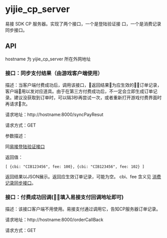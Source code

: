 # yijie_cp_server
易接 SDK CP 服务器。实现了两个接口，一个是登陆验证接 口，一个是消费记录同步接口。

## API

hostname 为 yijie_cp_server 所在外网地址

### 接口：同步支付结果（由游戏客户端使用）

描述：当客户端付费成功后，调用该接口，返回结果为应生效的订单记录，客户端用以发对应道具。由于在第三方付费成功后，不一定会立即生成订单记录。建议没获取到订单时，可以隔3秒再尝试一次，或者重新打开游戏付费界面时再请求次。

请求地址：http://hostname:8000/syncPayResut

请求方式：GET

参数描述：

同[易接登陆验证接口](https://www.1sdk.cn/omsdk-sdkenter-online/omsdk-sdkenter-server1/omsdk-sdkenter-server-joggle.html#_Toc467157845)

返回值：

`
[
    {cbi: "CIB123456", fee: 100},
    {cbi: "CIB123456", fee: 102}
]
`

返回结果以JSON展示。返回应生效订单记录，可能为空。
cbi、fee 含义见 [消费记录同步接口](https://www.1sdk.cn/omsdk-sdkenter-online/omsdk-sdkenter-server1/omsdk-sdkenter-server-consume.html#_Toc467158561)。

### 接口：付费成功回调(填入易接支付回调地址即可)

描述：该接口客户端不用使用。易接支付通过调用它，告知CP服务器订单记录。

请求地址：http://hostname:8000/orderCallBack

请求方式：GET